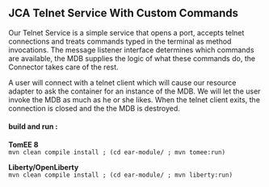 ## JCA Telnet Service With Custom Commands

Our Telnet Service is a simple service that opens a port, accepts telnet connections and treats commands typed in the terminal as method invocations. The message listener interface determines which commands are available, the MDB supplies the logic of what these commands do, the Connector takes care of the rest.

A user will connect with a telnet client which will cause our resource adapter to ask the container for an instance of the MDB. We will let the user invoke the MDB as much as he or she likes. When the telnet client exits, the connection is closed and the the MDB is destroyed.

#### build and run :     
**TomEE 8**     
`mvn clean compile install ; (cd ear-module/ ; mvn tomee:run)`

**Liberty/OpenLiberty**     
`mvn clean compile install ; (cd ear-module/ ; mvn liberty:run)`
